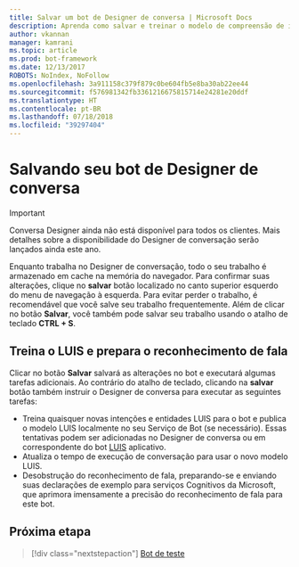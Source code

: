 ```yaml
---
title: Salvar um bot de Designer de conversa | Microsoft Docs
description: Aprenda como salvar e treinar o modelo de compreensão de idioma e o reconhecimento de fala principal em um robô do Designer de conversas.
author: vkannan
manager: kamrani
ms.topic: article
ms.prod: bot-framework
ms.date: 12/13/2017
ROBOTS: NoIndex, NoFollow
ms.openlocfilehash: 3a911158c379f879c0be604fb5e8ba30ab22ee44
ms.sourcegitcommit: f576981342fb3361216675815714e24281e20ddf
ms.translationtype: HT
ms.contentlocale: pt-BR
ms.lasthandoff: 07/18/2018
ms.locfileid: "39297404"
---
```

# <a name="saving-your-conversation-designer-bot"></a>Salvando seu bot de Designer de conversa
> [!IMPORTANT]
> Conversa Designer ainda não está disponível para todos os clientes. Mais detalhes sobre a disponibilidade do Designer de conversação serão lançados ainda este ano.

Enquanto trabalha no Designer de conversação, todo o seu trabalho é armazenado em cache na memória do navegador. Para confirmar suas alterações, clique no **salvar** botão localizado no canto superior esquerdo do menu de navegação à esquerda. Para evitar perder o trabalho, é recomendável que você salve seu trabalho frequentemente. Além de clicar no botão **Salvar**, você também pode salvar seu trabalho usando o atalho de teclado **CTRL + S**.

## <a name="trains-luis-and-primes-speech-recognition"></a>Treina o LUIS e prepara o reconhecimento de fala

Clicar no botão **Salvar** salvará as alterações no bot e executará algumas tarefas adicionais. Ao contrário do atalho de teclado, clicando na **salvar** botão também instruir o Designer de conversa para executar as seguintes tarefas:

- Treina quaisquer novas intenções e entidades LUIS para o bot e publica o modelo LUIS localmente no seu Serviço de Bot (se necessário). Essas tentativas podem ser adicionadas no Designer de conversa ou em correspondente do bot [LUIS](https://luis.ai) aplicativo.
- Atualiza o tempo de execução de conversação para usar o novo modelo LUIS.
- Desobstrução do reconhecimento de fala, preparando-se e enviando suas declarações de exemplo para serviços Cognitivos da Microsoft, que aprimora imensamente a precisão do reconhecimento de fala para este bot.

## <a name="next-step"></a>Próxima etapa
> [!div class="nextstepaction"]
> [Bot de teste](conversation-designer-debug-bot.md)

